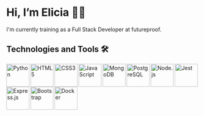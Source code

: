 # Hi, I’m Elicia 👋🏽

I'm currently training as a Full Stack Developer at futureproof.

## Technologies and Tools 🛠️

<img align="left" alt="Python" width="60px" src="https://img.shields.io/badge/Python-3776AB?style=for-the-badge&logo=python&logoColor=white" />
<img align="left" alt="HTML5" width="60px" src="https://img.shields.io/badge/HTML5-E34F26?style=for-the-badge&logo=html5&logoColor=white" />
<img align="left" alt="CSS3" width="60px" src="https://img.shields.io/badge/CSS3-1572B6?style=for-the-badge&logo=css3&logoColor=white" />
<img align="left" alt="JavaScript" width="60px" src="https://img.shields.io/badge/JavaScript-323330?style=for-the-badge&logo=javascript&logoColor=F7DF1E" />
<img align="left" alt="MongoDB" width="60px" src="https://img.shields.io/badge/MongoDB-4EA94B?style=for-the-badge&logo=mongodb&logoColor=white" />
<img align="left" alt="PostgreSQL" width="60px" src="https://img.shields.io/badge/PostgreSQL-316192?style=for-the-badge&logo=postgresql&logoColor=white" />
<img align="left" alt="Node.js" width="60px" src="https://img.shields.io/badge/Node.js-339933?style=for-the-badge&logo=nodedotjs&logoColor=white" />
<img align="left" alt="Jest" width="60px" src="https://img.shields.io/badge/Jest-C21325?style=for-the-badge&logo=jest&logoColor=white" />
<img align="left" alt="Express.js" width="60px" src="https://img.shields.io/badge/Express.js-000000?style=for-the-badge&logo=express&logoColor=white" />
<img align="left" alt="Bootstrap" width="60px" src="https://img.shields.io/badge/Bootstrap-563D7C?style=for-the-badge&logo=bootstrap&logoColor=white" />
<img align="left" alt="Docker" width="60px" src="https://img.shields.io/badge/Docker-2CA5E0?style=for-the-badge&logo=docker&logoColor=white" />
